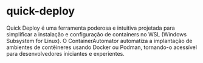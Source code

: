 # quick-deploy
Quick Deploy é uma ferramenta poderosa e intuitiva projetada para simplificar a instalação e configuração de containers no WSL (Windows Subsystem for Linux). O ContainerAutomator automatiza a implantação de ambientes de contêineres usando Docker ou Podman, tornando-o acessível para desenvolvedores iniciantes e experientes.
